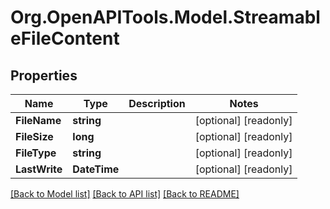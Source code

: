 # Org.OpenAPITools.Model.StreamableFileContent

## Properties

Name | Type | Description | Notes
------------ | ------------- | ------------- | -------------
**FileName** | **string** |  | [optional] [readonly] 
**FileSize** | **long** |  | [optional] [readonly] 
**FileType** | **string** |  | [optional] [readonly] 
**LastWrite** | **DateTime** |  | [optional] [readonly] 

[[Back to Model list]](../README.md#documentation-for-models) [[Back to API list]](../README.md#documentation-for-api-endpoints) [[Back to README]](../README.md)

